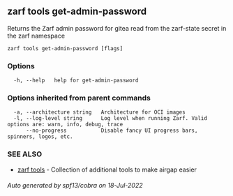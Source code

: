 ## zarf tools get-admin-password

Returns the Zarf admin password for gitea read from the zarf-state secret in the zarf namespace

```
zarf tools get-admin-password [flags]
```

### Options

```
  -h, --help   help for get-admin-password
```

### Options inherited from parent commands

```
  -a, --architecture string   Architecture for OCI images
  -l, --log-level string      Log level when running Zarf. Valid options are: warn, info, debug, trace
      --no-progress           Disable fancy UI progress bars, spinners, logos, etc.
```

### SEE ALSO

* [zarf tools](zarf_tools.md)	 - Collection of additional tools to make airgap easier

###### Auto generated by spf13/cobra on 18-Jul-2022
